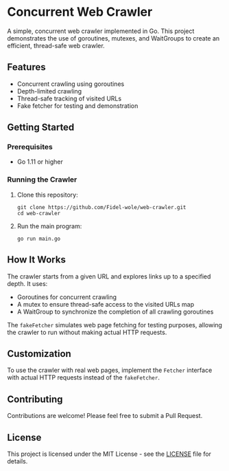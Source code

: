 # Concurrent Web Crawler

A simple, concurrent web crawler implemented in Go. This project demonstrates the use of goroutines, mutexes, and WaitGroups to create an efficient, thread-safe web crawler.

## Features

- Concurrent crawling using goroutines
- Depth-limited crawling
- Thread-safe tracking of visited URLs
- Fake fetcher for testing and demonstration

## Getting Started

### Prerequisites

- Go 1.11 or higher

### Running the Crawler

1. Clone this repository:
   ```
   git clone https://github.com/Fidel-wole/web-crawler.git
   cd web-crawler
   ```

2. Run the main program:
   ```
   go run main.go
   ```

## How It Works

The crawler starts from a given URL and explores links up to a specified depth. It uses:

- Goroutines for concurrent crawling
- A mutex to ensure thread-safe access to the visited URLs map
- A WaitGroup to synchronize the completion of all crawling goroutines

The `fakeFetcher` simulates web page fetching for testing purposes, allowing the crawler to run without making actual HTTP requests.

## Customization

To use the crawler with real web pages, implement the `Fetcher` interface with actual HTTP requests instead of the `fakeFetcher`.

## Contributing

Contributions are welcome! Please feel free to submit a Pull Request.

## License

This project is licensed under the MIT License - see the [LICENSE](LICENSE) file for details.
